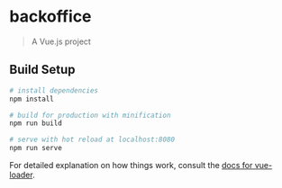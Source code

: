 # backoffice

> A Vue.js project

## Build Setup

``` bash
# install dependencies
npm install

# build for production with minification
npm run build

# serve with hot reload at localhost:8080
npm run serve

```

For detailed explanation on how things work, consult the [docs for vue-loader](http://vuejs.github.io/vue-loader).
